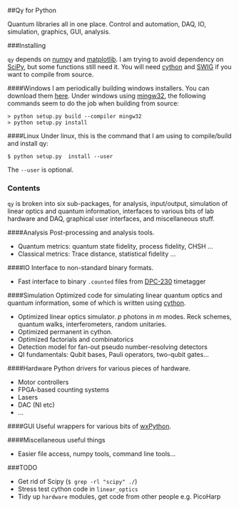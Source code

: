 ##Qy for Python

Quantum libraries all in one place. Control and automation, DAQ, IO, simulation, graphics, GUI, analysis.

###Installing 

`qy` depends on [numpy](http://numpy.org) and [matplotlib](http://matplotlib.org). I am trying to avoid dependency on [SciPy](http://scipy.org), but some functions still need it. You will need [cython](http://cython.org) and [SWIG](http://swig.org) if you want to compile from source.

####Windows
I am periodically building windows installers. You can download them [here](https://github.com/peteshadbolt/qy/tree/master/dist).
Under windows using [mingw32](http://www.mingw.org/), the following commands seem to do the job when building from source:

    > python setup.py build --compiler mingw32
    > python setup.py install

####Linux
Under linux, this is the command that I am using to compile/build and install qy:

    $ python setup.py  install --user

The `--user` is optional.

### Contents

`qy` is broken into six sub-packages, for analysis, input/output, simulation of linear optics and quantum information, interfaces to various bits of lab hardware and DAQ, graphical user interfaces, and miscellaneous stuff.

####Analysis
Post-processing and analysis tools.
- Quantum metrics: quantum state fidelity, process fidelity, CHSH ...
- Classical metrics: Trace distance, statistical fidelity ...

####IO
Interface to non-standard binary formats.
- Fast interface to binary `.counted` files from [DPC-230](http://www.becker-hickl.com/pdf/dbdpc3.pdf) timetagger

####Simulation
Optimized code for simulating linear quantum optics and quantum information, some of which is written using [cython](http://www.cython.org).
- Optimized linear optics simulator. *p* photons in *m* modes. Reck schemes, quantum walks, interferometers, random unitaries.
- Optimized permanent in cython.
- Optimized factorials and combinatorics
- Detection model for fan-out pseudo number-resolving detectors
- QI fundamentals: Qubit bases, Pauli operators, two-qubit gates...

####Hardware
Python drivers for various pieces of hardware.
- Motor controllers
- FPGA-based counting systems
- Lasers
- DAC (NI etc)
- ...

####GUI
Useful wrappers for various bits of [wxPython](http://wxpython.org).

####Miscellaneous useful things
- Easier file access, numpy tools, command line tools...

###TODO
- Get rid of Scipy (`$ grep -rl "scipy" ./`) 
- Stress test cython code in `linear_optics`
- Tidy up `hardware` modules, get code from other people e.g. PicoHarp
